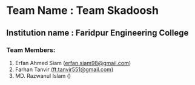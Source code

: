 # Team Name : Team Skadoosh
## Institution name : Faridpur Engineering College
### Team Members:
1. Erfan Ahmed Siam (erfan.siam98@gmail.com)
2. Farhan Tanvir (ft.tanvir551@gmail.com)
3. MD. Razwanul Islam ()

